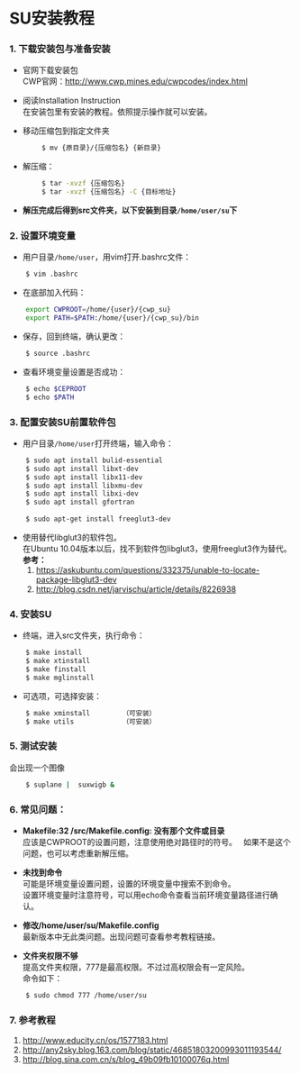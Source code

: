 SU安装教程
====

### 1. 下载安装包与准备安装

* 官网下载安装包  
CWP官网：<http://www.cwp.mines.edu/cwpcodes/index.html>

* 阅读Installation Instruction  
在安装包里有安装的教程。依照提示操作就可以安装。

* 移动压缩包到指定文件夹
```Bash
		$ mv {原目录}/{压缩包名} {新目录}
```

* 解压缩：
```Bash
		$ tar -xvzf {压缩包名}
		$ tar -xvzf {压缩包名} -C {目标地址}
```

* **解压完成后得到src文件夹，以下安装到目录`/home/user/su`下**

### 2. 设置环境变量

* 用户目录`/home/user`，用vim打开.bashrc文件：  
```Bash
	$ vim .bashrc
```

* 在底部加入代码：  
```Bash
	export CWPROOT=/home/{user}/{cwp_su}
	export PATH=$PATH:/home/{user}/{cwp_su}/bin
```
* 保存，回到终端，确认更改：  
```Bash
	$ source .bashrc
```

* 查看环境变量设置是否成功：  
```Bash
	$ echo $CEPROOT
	$ echo $PATH
```

### 3. 配置安装SU前置软件包

* 用户目录`/home/user`打开终端，输入命令：  
```Bash
	$ sudo apt install bulid-essential
	$ sudo apt install libxt-dev
	$ sudo apt install libx11-dev
	$ sudo apt install libxmu-dev
	$ sudo apt install libxi-dev
	$ sudo apt install gfortran
	
	$ sudo apt-get install freeglut3-dev
```
* 使用替代libglut3的软件包。  
	在Ubuntu 10.04版本以后，找不到软件包libglut3，使用freeglut3作为替代。  
**参考：**  
	1. <https://askubuntu.com/questions/332375/unable-to-locate-package-libglut3-dev>
	2. <http://blog.csdn.net/jarvischu/article/details/8226938>

### 4. 安装SU

* 终端，进入src文件夹，执行命令：  
```Bash
	$ make install
	$ make xtinstall
	$ make finstall
	$ make mglinstall
```
* 可选项，可选择安装：  
```Bash
	$ make xminstall		（可安装）
	$ make utils			（可安装）
```

### 5. 测试安装
会出现一个图像  
```Bash
	$ suplane |  suxwigb &
```

### 6. 常见问题：

* **Makefile:32 /src/Makefile.config: 没有那个文件或目录**  
	应该是CWPROOT的设置问题，注意使用绝对路径时的符号。  
	如果不是这个问题，也可以考虑重新解压缩。  

* **未找到命令**  
	可能是环境变量设置问题，设置的环境变量中搜索不到命令。  
	设置环境变量时注意符号，可以用echo命令查看当前环境变量路径进行确认。  

* **修改/home/user/su/Makefile.config**  
	最新版本中无此类问题。出现问题可查看参考教程链接。 

* **文件夹权限不够**  
	提高文件夹权限，777是最高权限。不过过高权限会有一定风险。  
	命令如下：  	
```Bash
	$ sudo chmod 777 /home/user/su
```

### 7. 参考教程

1. <http://www.educity.cn/os/1577183.html>
2. <http://any2sky.blog.163.com/blog/static/46851803200993011193544/>
3. <http://blog.sina.com.cn/s/blog_49b09fb10100076q.html>

